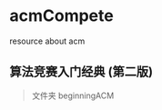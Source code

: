 <!--
 * @Description: 
 * @Author: you-know-who-2017
 * @Github: https://github.com/you-know-who-2017
 * @Date: 2019-12-21 10:46:03
 * @LastEditors  : you-know-who-2017
 * @LastEditTime : 2019-12-21 12:52:56
 -->
# acmCompete
resource about acm


## 算法竞赛入门经典 (第二版)
> 文件夹 beginningACM

